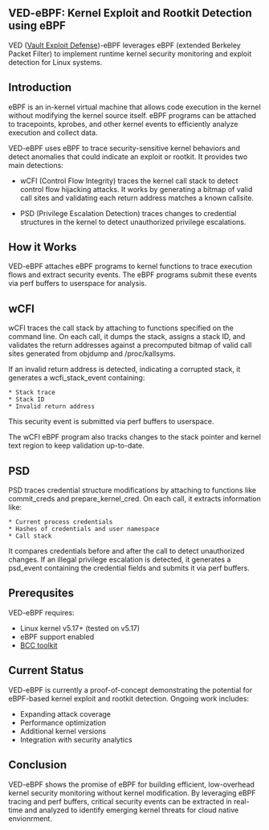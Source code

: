 ## VED-eBPF: Kernel Exploit and Rootkit Detection using eBPF

VED ([Vault Exploit Defense](https://hardenedvault.net/blog/2023-07-09-protecting-linux-kernel-why-how/))-eBPF leverages eBPF (extended Berkeley Packet Filter) to implement runtime kernel security monitoring and exploit detection for Linux systems.

## Introduction

eBPF is an in-kernel virtual machine that allows code execution in the kernel without modifying the kernel source itself. eBPF programs can be attached to tracepoints, kprobes, and other kernel events to efficiently analyze execution and collect data.

VED-eBPF uses eBPF to trace security-sensitive kernel behaviors and detect anomalies that could indicate an exploit or rootkit. It provides two main detections:

* wCFI (Control Flow Integrity) traces the kernel call stack to detect control flow hijacking attacks. It works by generating a bitmap of valid call sites and validating each return address matches a known callsite.

* PSD (Privilege Escalation Detection) traces changes to credential structures in the kernel to detect unauthorized privilege escalations.

## How it Works

VED-eBPF attaches eBPF programs to kernel functions to trace execution flows and extract security events. The eBPF programs submit these events via perf buffers to userspace for analysis.

## wCFI

wCFI traces the call stack by attaching to functions specified on the command line. On each call, it dumps the stack, assigns a stack ID, and validates the return addresses against a precomputed bitmap of valid call sites generated from objdump and /proc/kallsyms.

If an invalid return address is detected, indicating a corrupted stack, it generates a wcfi_stack_event containing:

    * Stack trace
    * Stack ID
    * Invalid return address

This security event is submitted via perf buffers to userspace.

The wCFI eBPF program also tracks changes to the stack pointer and kernel text region to keep validation up-to-date.

## PSD

PSD traces credential structure modifications by attaching to functions like commit_creds and prepare_kernel_cred. On each call, it extracts information like:

    * Current process credentials
    * Hashes of credentials and user namespace
    * Call stack

It compares credentials before and after the call to detect unauthorized changes. If an illegal privilege escalation is detected, it generates a psd_event containing the credential fields and submits it via perf buffers.

## Prerequsites

VED-eBPF requires:

* Linux kernel v5.17+ (tested on v5.17)
* eBPF support enabled
* [BCC toolkit](https://github.com/iovisor/bcc)

## Current Status

VED-eBPF is currently a proof-of-concept demonstrating the potential for eBPF-based kernel exploit and rootkit detection. Ongoing work includes:

* Expanding attack coverage
* Performance optimization
* Additional kernel versions
* Integration with security analytics

## Conclusion

VED-eBPF shows the promise of eBPF for building efficient, low-overhead kernel security monitoring without kernel modification. By leveraging eBPF tracing and perf buffers, critical security events can be extracted in real-time and analyzed to identify emerging kernel threats for cloud native envionrment.
